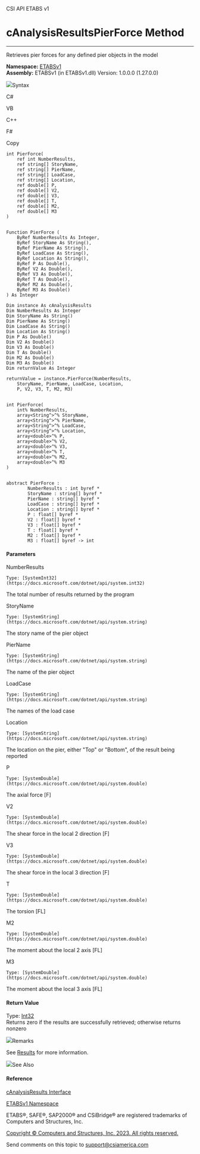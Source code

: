 ﻿

CSI API ETABS v1

# cAnalysisResultsPierForce Method  
  
---  
  
Retrieves pier forces for any defined pier objects in the model

**Namespace:** [ETABSv1](2780f1b8-2033-5289-2298-1cdb2a7508d9.htm)  
**Assembly:** ETABSv1 (in ETABSv1.dll) Version: 1.0.0.0 (1.27.0.0)

![](../icons/SectionExpanded.png)Syntax

C#

VB

C++

F#

Copy

    
    
    int PierForce(
    	ref int NumberResults,
    	ref string[] StoryName,
    	ref string[] PierName,
    	ref string[] LoadCase,
    	ref string[] Location,
    	ref double[] P,
    	ref double[] V2,
    	ref double[] V3,
    	ref double[] T,
    	ref double[] M2,
    	ref double[] M3
    )
    
    
    Function PierForce ( 
    	ByRef NumberResults As Integer,
    	ByRef StoryName As String(),
    	ByRef PierName As String(),
    	ByRef LoadCase As String(),
    	ByRef Location As String(),
    	ByRef P As Double(),
    	ByRef V2 As Double(),
    	ByRef V3 As Double(),
    	ByRef T As Double(),
    	ByRef M2 As Double(),
    	ByRef M3 As Double()
    ) As Integer
    
    Dim instance As cAnalysisResults
    Dim NumberResults As Integer
    Dim StoryName As String()
    Dim PierName As String()
    Dim LoadCase As String()
    Dim Location As String()
    Dim P As Double()
    Dim V2 As Double()
    Dim V3 As Double()
    Dim T As Double()
    Dim M2 As Double()
    Dim M3 As Double()
    Dim returnValue As Integer
    
    returnValue = instance.PierForce(NumberResults, 
    	StoryName, PierName, LoadCase, Location, 
    	P, V2, V3, T, M2, M3)
    
    
    int PierForce(
    	int% NumberResults, 
    	array<String^>^% StoryName, 
    	array<String^>^% PierName, 
    	array<String^>^% LoadCase, 
    	array<String^>^% Location, 
    	array<double>^% P, 
    	array<double>^% V2, 
    	array<double>^% V3, 
    	array<double>^% T, 
    	array<double>^% M2, 
    	array<double>^% M3
    )
    
    
    abstract PierForce : 
            NumberResults : int byref * 
            StoryName : string[] byref * 
            PierName : string[] byref * 
            LoadCase : string[] byref * 
            Location : string[] byref * 
            P : float[] byref * 
            V2 : float[] byref * 
            V3 : float[] byref * 
            T : float[] byref * 
            M2 : float[] byref * 
            M3 : float[] byref -> int 
    

#### Parameters

NumberResults

    Type: [SystemInt32](https://docs.microsoft.com/dotnet/api/system.int32)  
The total number of results returned by the program

StoryName

    Type: [SystemString](https://docs.microsoft.com/dotnet/api/system.string)  
The story name of the pier object

PierName

    Type: [SystemString](https://docs.microsoft.com/dotnet/api/system.string)  
The name of the pier object

LoadCase

    Type: [SystemString](https://docs.microsoft.com/dotnet/api/system.string)  
The names of the load case

Location

    Type: [SystemString](https://docs.microsoft.com/dotnet/api/system.string)  
The location on the pier, either "Top" or "Bottom", of the result being
reported

P

    Type: [SystemDouble](https://docs.microsoft.com/dotnet/api/system.double)  
The axial force [F]

V2

    Type: [SystemDouble](https://docs.microsoft.com/dotnet/api/system.double)  
The shear force in the local 2 direction [F]

V3

    Type: [SystemDouble](https://docs.microsoft.com/dotnet/api/system.double)  
The shear force in the local 3 direction [F]

T

    Type: [SystemDouble](https://docs.microsoft.com/dotnet/api/system.double)  
The torsion [FL]

M2

    Type: [SystemDouble](https://docs.microsoft.com/dotnet/api/system.double)  
The moment about the local 2 axis [FL]

M3

    Type: [SystemDouble](https://docs.microsoft.com/dotnet/api/system.double)  
The moment about the local 3 axis [FL]

#### Return Value

Type: [Int32](https://docs.microsoft.com/dotnet/api/system.int32)  
Returns zero if the results are successfully retrieved; otherwise returns
nonzero

![](../icons/SectionExpanded.png)Remarks

See [Results](0c2bc8bd-2382-75be-9075-b0a8245283c3.htm) for more information.

![](../icons/SectionExpanded.png)See Also

#### Reference

[cAnalysisResults Interface](b64f2f6e-9759-e542-faf2-0905474a04a7.htm)

[ETABSv1 Namespace](2780f1b8-2033-5289-2298-1cdb2a7508d9.htm)

ETABS®, SAFE®, SAP2000® and CSiBridge® are registered trademarks of Computers
and Structures, Inc.  

[Copyright © Computers and Structures, Inc. 2023. All rights
reserved.](http://www.csiamerica.com)

Send comments on this topic to
[support@csiamerica.com](mailto:support%40csiamerica.com?Subject=CSI%20API%20ETABS%20v1)

